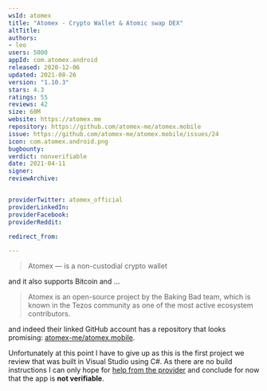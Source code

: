 ```yaml
---
wsId: atomex
title: "Atomex - Crypto Wallet & Atomic swap DEX"
altTitle: 
authors:
- leo
users: 5000
appId: com.atomex.android
released: 2020-12-06
updated: 2021-08-26
version: "1.10.3"
stars: 4.3
ratings: 55
reviews: 42
size: 60M
website: https://atomex.me
repository: https://github.com/atomex-me/atomex.mobile
issue: https://github.com/atomex-me/atomex.mobile/issues/24
icon: com.atomex.android.png
bugbounty: 
verdict: nonverifiable
date: 2021-04-11
signer: 
reviewArchive:


providerTwitter: atomex_official
providerLinkedIn: 
providerFacebook: 
providerReddit: 

redirect_from:

---
```



> Atomex — is a non-custodial crypto wallet

and it also supports Bitcoin and ...

> Atomex is an open-source project by the Baking Bad team, which is known in the
  Tezos community as one of the most active ecosystem contributors.

and indeed their linked GitHub account has a repository that looks promising:
[atomex-me/atomex.mobile](https://github.com/atomex-me/atomex.mobile).

Unfortunately at this point I have to give up as this is the first project we
review that was built in Visual Studio using C#. As there are no build
instructions I can only hope for
[help from the provider](https://github.com/atomex-me/atomex.mobile/issues/24)
and conclude for now that the app is **not verifiable**.
